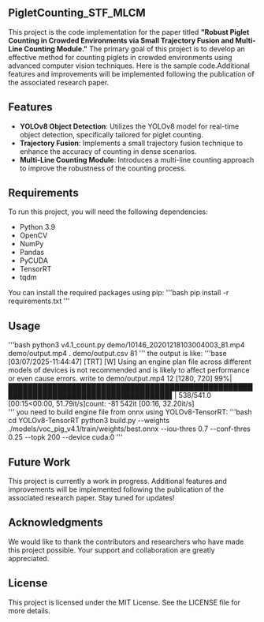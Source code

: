 ## PigletCounting_STF_MLCM

This project is the code implementation for the paper titled **"Robust Piglet Counting in Crowded Environments via Small Trajectory Fusion and Multi-Line Counting Module."** The primary goal of this project is to develop an effective method for counting piglets in crowded environments using advanced computer vision techniques.
Here is the sample code.Additional features and improvements will be implemented following the publication of the associated research paper.

## Features

- **YOLOv8 Object Detection**: Utilizes the YOLOv8 model for real-time object detection, specifically tailored for piglet counting.
- **Trajectory Fusion**: Implements a small trajectory fusion technique to enhance the accuracy of counting in dense scenarios.
- **Multi-Line Counting Module**: Introduces a multi-line counting approach to improve the robustness of the counting process.

## Requirements

To run this project, you will need the following dependencies:

- Python 3.9
- OpenCV
- NumPy
- Pandas
- PyCUDA
- TensorRT
- tqdm

You can install the required packages using pip:
'''bash
pip install -r requirements.txt
'''

## Usage
'''bash
python3 v4.1_count.py demo/10146_20201218103004003_81.mp4 demo/output.mp4 . demo/output.csv 81
'''
the output is like:
'''base
[03/07/2025-11:44:47] [TRT] [W] Using an engine plan file across different models of devices is not recommended and is likely to affect performance or even cause errors.
write to demo/output.mp4 12 [1280, 720]
 99%|███████████████████████████████████████████████████████████████████████████████████▌| 538/541.0 [00:15<00:00, 51.79it/s]count: -81
542it [00:16, 32.20it/s]  
'''
you need to build engine file from onnx using YOLOv8-TensorRT:
'''bash
cd YOLOv8-TensorRT
python3 build.py --weights ./models/voc_pig_v4.1/train/weights/best.onnx --iou-thres 0.7 --conf-thres 0.25 --topk 200 --device cuda:0
'''

## Future Work

This project is currently a work in progress. Additional features and improvements will be implemented following the publication of the associated research paper. Stay tuned for updates!

## Acknowledgments

We would like to thank the contributors and researchers who have made this project possible. Your support and collaboration are greatly appreciated.

## License

This project is licensed under the MIT License. See the LICENSE file for more details.
